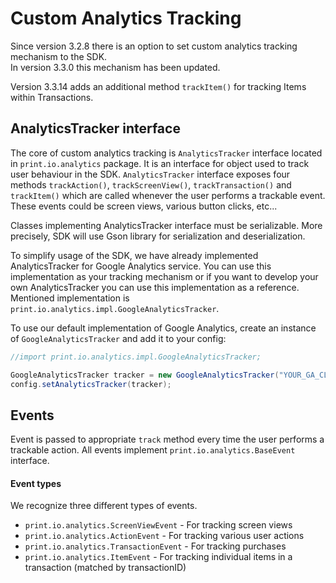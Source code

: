 Custom Analytics Tracking
===============

Since version 3.2.8 there is an option to set custom analytics tracking mechanism to the SDK.  
In version 3.3.0 this mechanism has been updated. 

Version 3.3.14 adds an additional method `trackItem()` for tracking Items within Transactions. 

## AnalyticsTracker interface

The core of custom analytics tracking is `AnalyticsTracker` interface located in `print.io.analytics` package. It is an interface for object used to track user behaviour in the SDK. `AnalyticsTracker` interface exposes four methods `trackAction()`, `trackScreenView()`, `trackTransaction()` and `trackItem()` which are called whenever the user performs a trackable event. These events could be screen views, various button clicks, etc...

Classes implementing AnalyticsTracker interface must be serializable. More precisely, SDK will use Gson library for serialization and deserialization. 

To simplify usage of the SDK, we have already implemented AnalyticsTracker for Google Analytics service. You can use this implementation as your tracking mechanism or if you want to develop your own AnalyticsTracker you can use this implementation as a reference. Mentioned implementation is `print.io.analytics.impl.GoogleAnalyticsTracker`.  

To use our default implementation of Google Analytics, create an instance of `GoogleAnalyticsTracker` and add it to your config:
```java
//import print.io.analytics.impl.GoogleAnalyticsTracker;

GoogleAnalyticsTracker tracker = new GoogleAnalyticsTracker("YOUR_GA_CLIENT_ID");
config.setAnalyticsTracker(tracker);
```

## Events

Event is passed to appropriate `track` method every time the user performs a trackable action. All events implement `print.io.analytics.BaseEvent` interface.

#### Event types
We recognize three different types of events.

 - `print.io.analytics.ScreenViewEvent` - For tracking screen views
 - `print.io.analytics.ActionEvent` - For tracking various user actions
 - `print.io.analytics.TransactionEvent` - For tracking purchases
 - `print.io.analytics.ItemEvent` - For tracking individual items in a transaction (matched by transactionID)
